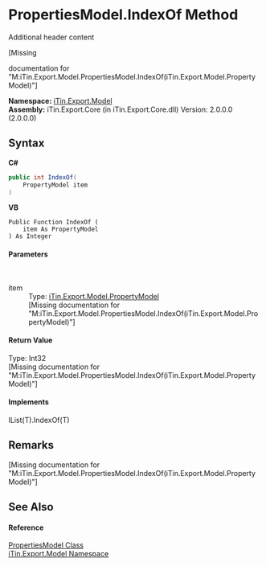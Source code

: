 # PropertiesModel.IndexOf Method 
Additional header content 

\[Missing <summary> documentation for "M:iTin.Export.Model.PropertiesModel.IndexOf(iTin.Export.Model.PropertyModel)"\]

**Namespace:**&nbsp;<a href="N_iTin_Export_Model">iTin.Export.Model</a><br />**Assembly:**&nbsp;iTin.Export.Core (in iTin.Export.Core.dll) Version: 2.0.0.0 (2.0.0.0)

## Syntax

**C#**<br />
``` C#
public int IndexOf(
	PropertyModel item
)
```

**VB**<br />
``` VB
Public Function IndexOf ( 
	item As PropertyModel
) As Integer
```


#### Parameters
&nbsp;<dl><dt>item</dt><dd>Type: <a href="T_iTin_Export_Model_PropertyModel">iTin.Export.Model.PropertyModel</a><br />\[Missing <param name="item"/> documentation for "M:iTin.Export.Model.PropertiesModel.IndexOf(iTin.Export.Model.PropertyModel)"\]</dd></dl>

#### Return Value
Type: Int32<br />\[Missing <returns> documentation for "M:iTin.Export.Model.PropertiesModel.IndexOf(iTin.Export.Model.PropertyModel)"\]

#### Implements
IList(T).IndexOf(T)<br />

## Remarks
\[Missing <remarks> documentation for "M:iTin.Export.Model.PropertiesModel.IndexOf(iTin.Export.Model.PropertyModel)"\]

## See Also


#### Reference
<a href="T_iTin_Export_Model_PropertiesModel">PropertiesModel Class</a><br /><a href="N_iTin_Export_Model">iTin.Export.Model Namespace</a><br />